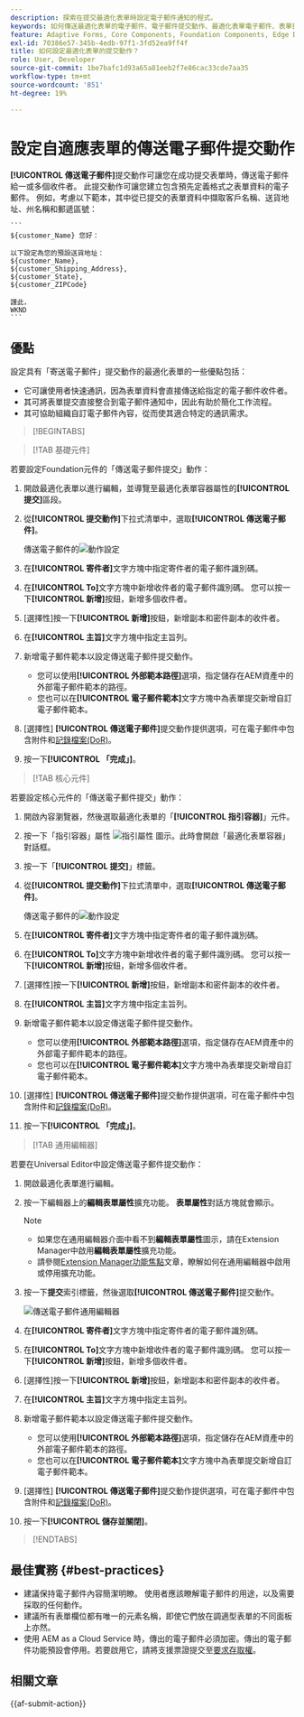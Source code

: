 ```yaml
---
description: 探索在提交最適化表單時設定電子郵件通知的程式。
keywords: 如何傳送最適化表單的電子郵件、電子郵件提交動作、最適化表單電子郵件、表單提交電子郵件、傳送電子郵件指南
feature: Adaptive Forms, Core Components, Foundation Components, Edge Delivery Services
exl-id: 70386e57-345b-4edb-97f1-3fd52ea9ff4f
title: 如何設定最適化表單的提交動作？
role: User, Developer
source-git-commit: 1be7bafc1d93a65a81eeb2f7e86cac33cde7aa35
workflow-type: tm+mt
source-wordcount: '851'
ht-degree: 19%

---
```


# 設定自適應表單的傳送電子郵件提交動作

**[!UICONTROL 傳送電子郵件]**&#x200B;提交動作可讓您在成功提交表單時，傳送電子郵件給一或多個收件者。 此提交動作可讓您建立包含預先定義格式之表單資料的電子郵件。 例如，考慮以下範本，其中從已提交的表單資料中擷取客戶名稱、送貨地址、州名稱和郵遞區號：


    ```
    ${customer_Name} 您好：
    
    以下設定為您的預設送貨地址：
    ${customer_Name},
    ${customer_Shipping_Address},
    ${customer_State},
    ${customer_ZIPCode}
    
    謹此，
    WKND
    ```

## 優點

設定具有「寄送電子郵件」提交動作的最適化表單的一些優點包括：

* 它可讓使用者快速通訊，因為表單資料會直接傳送給指定的電子郵件收件者。
* 其可將表單提交直接整合到電子郵件通知中，因此有助於簡化工作流程。
* 其可協助組織自訂電子郵件內容，從而使其適合特定的通訊需求。

>[!BEGINTABS]

>[!TAB 基礎元件]

若要設定Foundation元件的「傳送電子郵件提交」動作：

1. 開啟最適化表單以進行編輯，並導覽至最適化表單容器屬性的&#x200B;**[!UICONTROL 提交]**&#x200B;區段。
1. 從&#x200B;**[!UICONTROL 提交動作]**&#x200B;下拉式清單中，選取&#x200B;**[!UICONTROL 傳送電子郵件]**。

   傳送電子郵件的![動作設定](/help/forms/assets/send-email-fc.png)

1. 在&#x200B;**[!UICONTROL 寄件者]**&#x200B;文字方塊中指定寄件者的電子郵件識別碼。
1. 在&#x200B;**[!UICONTROL To]**&#x200B;文字方塊中新增收件者的電子郵件識別碼。 您可以按一下&#x200B;**[!UICONTROL 新增]**&#x200B;按鈕，新增多個收件者。
1. [選擇性]按一下&#x200B;**[!UICONTROL 新增]**&#x200B;按鈕，新增副本和密件副本的收件者。
1. 在&#x200B;**[!UICONTROL 主旨]**&#x200B;文字方塊中指定主旨列。
1. 新增電子郵件範本以設定傳送電子郵件提交動作。
   * 您可以使用&#x200B;**[!UICONTROL 外部範本路徑]**&#x200B;選項，指定儲存在AEM資產中的外部電子郵件範本的路徑。
   * 您也可以在&#x200B;**[!UICONTROL 電子郵件範本]**&#x200B;文字方塊中為表單提交新增自訂電子郵件範本。
1. [選擇性] **[!UICONTROL 傳送電子郵件]**&#x200B;提交動作提供選項，可在電子郵件中包含附件和[記錄檔案(DoR)](generate-document-of-record-core-components.md)。
1. 按一下&#x200B;**[!UICONTROL 「完成」]**。

>[!TAB 核心元件]

若要設定核心元件的「傳送電子郵件提交」動作：

1. 開啟內容瀏覽器，然後選取最適化表單的「**[!UICONTROL 指引容器]**」元件。
1. 按一下「指引容器」屬性 ![指引屬性](/help/forms/assets/configure-icon.svg) 圖示。此時會開啟「最適化表單容器」對話框。
1. 按一下「**[!UICONTROL 提交]**」標籤。
1. 從&#x200B;**[!UICONTROL 提交動作]**&#x200B;下拉式清單中，選取&#x200B;**[!UICONTROL 傳送電子郵件]**。

   傳送電子郵件的![動作設定](/help/forms/assets/send-email-action-configuration.gif)
1. 在&#x200B;**[!UICONTROL 寄件者]**&#x200B;文字方塊中指定寄件者的電子郵件識別碼。
1. 在&#x200B;**[!UICONTROL To]**&#x200B;文字方塊中新增收件者的電子郵件識別碼。 您可以按一下&#x200B;**[!UICONTROL 新增]**&#x200B;按鈕，新增多個收件者。
1. [選擇性]按一下&#x200B;**[!UICONTROL 新增]**&#x200B;按鈕，新增副本和密件副本的收件者。
1. 在&#x200B;**[!UICONTROL 主旨]**&#x200B;文字方塊中指定主旨列。
1. 新增電子郵件範本以設定傳送電子郵件提交動作。
   * 您可以使用&#x200B;**[!UICONTROL 外部範本路徑]**&#x200B;選項，指定儲存在AEM資產中的外部電子郵件範本的路徑。
   * 您也可以在&#x200B;**[!UICONTROL 電子郵件範本]**&#x200B;文字方塊中為表單提交新增自訂電子郵件範本。
1. [選擇性] **[!UICONTROL 傳送電子郵件]**&#x200B;提交動作提供選項，可在電子郵件中包含附件和[記錄檔案(DoR)](generate-document-of-record-core-components.md)。
1. 按一下&#x200B;**[!UICONTROL 「完成」]**。

>[!TAB 通用編輯器]

若要在Universal Editor中設定傳送電子郵件提交動作：

1. 開啟最適化表單進行編輯。
1. 按一下編輯器上的&#x200B;**編輯表單屬性**&#x200B;擴充功能。
**表單屬性**&#x200B;對話方塊就會顯示。

   >[!NOTE]
   >
   > * 如果您在通用編輯器介面中看不到&#x200B;**編輯表單屬性**&#x200B;圖示，請在Extension Manager中啟用&#x200B;**編輯表單屬性**&#x200B;擴充功能。
   > * 請參閱[Extension Manager功能焦點](https://developer.adobe.com/uix/docs/extension-manager/feature-highlights/#enablingdisabling-extensions)文章，瞭解如何在通用編輯器中啟用或停用擴充功能。


1. 按一下&#x200B;**提交**&#x200B;索引標籤，然後選取&#x200B;**[!UICONTROL 傳送電子郵件]**&#x200B;提交動作。

   ![傳送電子郵件通用編輯器](/help/forms/assets/send-email-ue.png)

1. 在&#x200B;**[!UICONTROL 寄件者]**&#x200B;文字方塊中指定寄件者的電子郵件識別碼。
1. 在&#x200B;**[!UICONTROL To]**&#x200B;文字方塊中新增收件者的電子郵件識別碼。 您可以按一下&#x200B;**[!UICONTROL 新增]**&#x200B;按鈕，新增多個收件者。
1. [選擇性]按一下&#x200B;**[!UICONTROL 新增]**&#x200B;按鈕，新增副本和密件副本的收件者。
1. 在&#x200B;**[!UICONTROL 主旨]**&#x200B;文字方塊中指定主旨列。
1. 新增電子郵件範本以設定傳送電子郵件提交動作。
   * 您可以使用&#x200B;**[!UICONTROL 外部範本路徑]**&#x200B;選項，指定儲存在AEM資產中的外部電子郵件範本的路徑。
   * 您也可以在&#x200B;**[!UICONTROL 電子郵件範本]**&#x200B;文字方塊中為表單提交新增自訂電子郵件範本。
1. [選擇性] **[!UICONTROL 傳送電子郵件]**&#x200B;提交動作提供選項，可在電子郵件中包含附件和[記錄檔案(DoR)](generate-document-of-record-core-components.md)。
1. 按一下&#x200B;**[!UICONTROL 儲存並關閉]**。

>[!ENDTABS]

## 最佳實務 {#best-practices}

* 建議保持電子郵件內容簡潔明瞭。 使用者應該瞭解電子郵件的用途，以及需要採取的任何動作。
* 建議所有表單欄位都有唯一的元素名稱，即使它們放在調適型表單的不同面板上亦然。
* 使用 AEM as a Cloud Service 時，傳出的電子郵件必須加密。傳出的電子郵件功能預設會停用。若要啟用它，請將支援票證提交至[要求存取權](https://experienceleague.adobe.com/docs/experience-manager-cloud-service/implementing/developing/development-guidelines.html?lang=zh-Hant#sending-email)。

## 相關文章

{{af-submit-action}}
